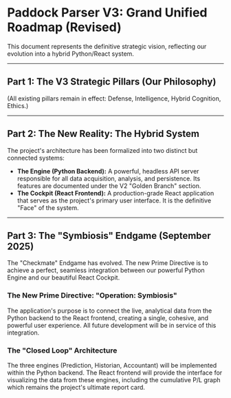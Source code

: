 # Paddock Parser V3: Grand Unified Roadmap (Revised)

This document represents the definitive strategic vision, reflecting our evolution into a hybrid Python/React system.

---

## Part 1: The V3 Strategic Pillars (Our Philosophy)

(All existing pillars remain in effect: Defense, Intelligence, Hybrid Cognition, Ethics.)

---

## Part 2: The New Reality: The Hybrid System

The project's architecture has been formalized into two distinct but connected systems:

*   **The Engine (Python Backend):** A powerful, headless API server responsible for all data acquisition, analysis, and persistence. Its features are documented under the V2 "Golden Branch" section.
*   **The Cockpit (React Frontend):** A production-grade React application that serves as the project's primary user interface. It is the definitive "Face" of the system.

---

## Part 3: The "Symbiosis" Endgame (September 2025)

The "Checkmate" Endgame has evolved. The new Prime Directive is to achieve a perfect, seamless integration between our powerful Python Engine and our beautiful React Cockpit.

### The New Prime Directive: "Operation: Symbiosis"

The application's purpose is to connect the live, analytical data from the Python backend to the React frontend, creating a single, cohesive, and powerful user experience. All future development will be in service of this integration.

### The "Closed Loop" Architecture

The three engines (Prediction, Historian, Accountant) will be implemented within the Python backend. The React frontend will provide the interface for visualizing the data from these engines, including the cumulative P/L graph which remains the project's ultimate report card.
